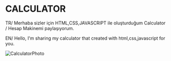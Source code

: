 # CALCULATOR

TR/ Merhaba sizler için HTML,CSS,JAVASCRIPT ile oluşturduğum Calculator / Hesap Makinemi paylaşıyorum.

EN/ Hello, I'm sharing my calculator that created with html,css,javascript for you.

![CalculatorPhoto](https://github.com/HamzaDogann/TODO-LIST-PROJECT/assets/93007915/c00c5e23-fa75-4f06-a6b5-03eba9b473be)
